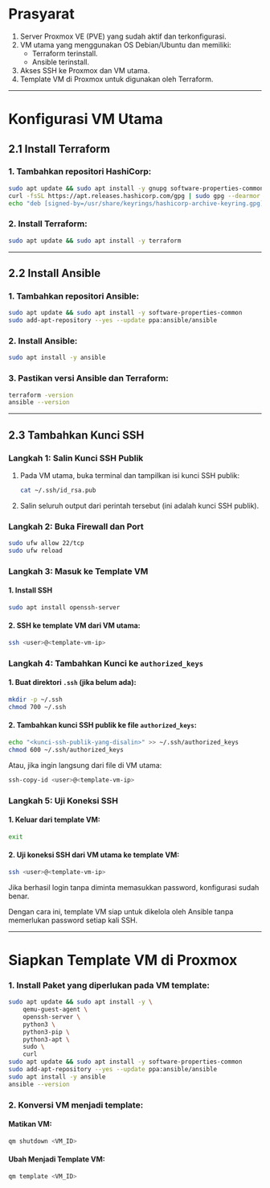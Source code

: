 # Prasyarat
1. Server Proxmox VE (PVE) yang sudah aktif dan terkonfigurasi.
2. VM utama yang menggunakan OS Debian/Ubuntu dan memiliki:
   - Terraform terinstall.
   - Ansible terinstall.
3. Akses SSH ke Proxmox dan VM utama.
4. Template VM di Proxmox untuk digunakan oleh Terraform.

---

# Konfigurasi VM Utama

## 2.1 Install Terraform
### 1. Tambahkan repositori HashiCorp:
```sh
sudo apt update && sudo apt install -y gnupg software-properties-common curl
curl -fsSL https://apt.releases.hashicorp.com/gpg | sudo gpg --dearmor -o /usr/share/keyrings/hashicorp-archive-keyring.gpg
echo "deb [signed-by=/usr/share/keyrings/hashicorp-archive-keyring.gpg] https://apt.releases.hashicorp.com $(lsb_release -cs) main" | sudo tee /etc/apt/sources.list.d/hashicorp.list
```

### 2. Install Terraform:
```sh
sudo apt update && sudo apt install -y terraform
```

---

## 2.2 Install Ansible
### 1. Tambahkan repositori Ansible:
```sh
sudo apt update && sudo apt install -y software-properties-common
sudo add-apt-repository --yes --update ppa:ansible/ansible
```

### 2. Install Ansible:
```sh
sudo apt install -y ansible
```

### 3. Pastikan versi Ansible dan Terraform:
```sh
terraform -version
ansible --version
```

---

## 2.3 Tambahkan Kunci SSH

### **Langkah 1: Salin Kunci SSH Publik**
1. Pada VM utama, buka terminal dan tampilkan isi kunci SSH publik:
   ```sh
   cat ~/.ssh/id_rsa.pub
   ```
2. Salin seluruh output dari perintah tersebut (ini adalah kunci SSH publik).

### **Langkah 2: Buka Firewall dan Port**
```sh
sudo ufw allow 22/tcp
sudo ufw reload
```

### **Langkah 3: Masuk ke Template VM**
#### 1. Install SSH
```sh
sudo apt install openssh-server
```
#### 2. SSH ke template VM dari VM utama:
```sh
ssh <user>@<template-vm-ip>
```

### **Langkah 4: Tambahkan Kunci ke `authorized_keys`**
#### 1. Buat direktori `.ssh` (jika belum ada):
```sh
mkdir -p ~/.ssh
chmod 700 ~/.ssh
```
#### 2. Tambahkan kunci SSH publik ke file `authorized_keys`:
```sh
echo "<kunci-ssh-publik-yang-disalin>" >> ~/.ssh/authorized_keys
chmod 600 ~/.ssh/authorized_keys
```
Atau, jika ingin langsung dari file di VM utama:
```sh
ssh-copy-id <user>@<template-vm-ip>
```

### **Langkah 5: Uji Koneksi SSH**
#### 1. Keluar dari template VM:
```sh
exit
```
#### 2. Uji koneksi SSH dari VM utama ke template VM:
```sh
ssh <user>@<template-vm-ip>
```
Jika berhasil login tanpa diminta memasukkan password, konfigurasi sudah benar.

Dengan cara ini, template VM siap untuk dikelola oleh Ansible tanpa memerlukan password setiap kali SSH.

---

# Siapkan Template VM di Proxmox

### 1. Install Paket yang diperlukan pada VM template:
```sh
sudo apt update && sudo apt install -y \
    qemu-guest-agent \
    openssh-server \
    python3 \
    python3-pip \
    python3-apt \
    sudo \
    curl
sudo apt update && sudo apt install -y software-properties-common
sudo add-apt-repository --yes --update ppa:ansible/ansible
sudo apt install -y ansible
ansible --version
```

### 2. Konversi VM menjadi template:
#### Matikan VM:
```sh
qm shutdown <VM_ID>
```
#### Ubah Menjadi Template VM:
```sh
qm template <VM_ID>
```
